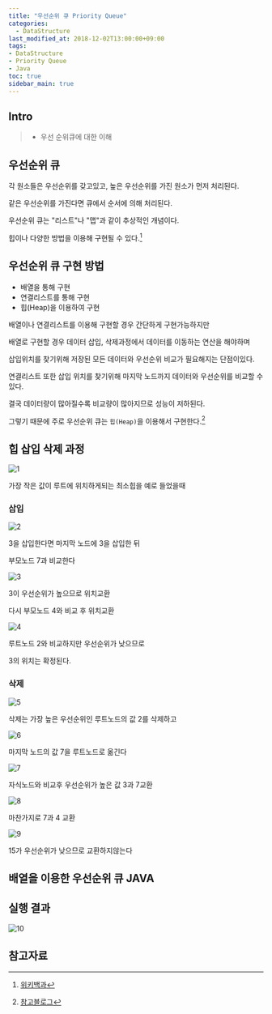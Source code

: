 ```yaml
---
title: "우선순위 큐 Priority Queue"
categories: 
  - DataStructure
last_modified_at: 2018-12-02T13:00:00+09:00
tags:
- DataStructure
- Priority Queue
- Java
toc: true
sidebar_main: true
---
```


## Intro

> - 우선 순위큐에 대한 이해



## 우선순위 큐

각 원소들은 우선순위를 갖고있고, 높은 우선순위를 가진 원소가 먼저 처리된다.

같은 우선순위를 가진다면 큐에서 순서에 의해 처리된다.

우선순위 큐는 "리스트"나 "맵"과 같이 추상적인 개념이다.

힙이나 다양한 방법을 이용해 구현될 수 있다.[^1]

[^1]:[위키백과](https://ko.wikipedia.org/wiki/%EC%9A%B0%EC%84%A0%EC%88%9C%EC%9C%84_%ED%81%90)



## 우선순위 큐 구현 방법

* 배열을 통해 구현
* 연결리스트를 통해 구현
* 힙(Heap)을 이용하여 구현

배열이나 연결리스트를 이용해 구현할 경우 간단하게 구현가능하지만

배열로 구현할 경우 데이터 삽입, 삭제과정에서 데이터를 이동하는 연산을 해야하며

삽입위치를 찾기위해 저장된 모든 데이터와 우선순위 비교가 필요해지는 단점이있다.

연결리스트 또한 삽입 위치를 찾기위해 마지막 노드까지 데이터와 우선순위를 비교할 수있다.

결국 데이터량이 많아질수록 비교량이 많아지므로 성능이 저하된다.

그렇기 때문에 주로 우선순위 큐는 ``힙(Heap)``을 이용해서 구현한다.[^2]

[^2]:[참고블로그](http://hannom.tistory.com/36)


## 힙 삽입 삭제 과정

![1](https://github.com/lesslate/lesslate.github.io/blob/master/assets/img/DataStructure/PriorityQueue/1.png?raw=true)

가장 작은 값이 루트에 위치하게되는 최소힙을 예로 들었을때


### 삽입

![2](https://github.com/lesslate/lesslate.github.io/blob/master/assets/img/DataStructure/PriorityQueue/2.png?raw=true)

3을 삽입한다면 마지막 노드에 3을 삽입한 뒤

부모노드 7과 비교한다

![3](https://github.com/lesslate/lesslate.github.io/blob/master/assets/img/DataStructure/PriorityQueue/3.png?raw=true)


3이 우선순위가 높으므로 위치교환

다시 부모노드 4와 비교 후 위치교환

![4](https://github.com/lesslate/lesslate.github.io/blob/master/assets/img/DataStructure/PriorityQueue/4.png?raw=true)

루트노드 2와 비교하지만 우선순위가 낮으므로

3의 위치는 확정된다.

### 삭제

![5](https://github.com/lesslate/lesslate.github.io/blob/master/assets/img/DataStructure/PriorityQueue/5.png?raw=true)

삭제는 가장 높은 우선순위인 루트노드의 값 2를 삭제하고

![6](https://github.com/lesslate/lesslate.github.io/blob/master/assets/img/DataStructure/PriorityQueue/6.png?raw=true)

마지막 노드의 값 7을 루트노드로 옮긴다

![7](https://github.com/lesslate/lesslate.github.io/blob/master/assets/img/DataStructure/PriorityQueue/7.png?raw=true)

자식노드와 비교후 우선순위가 높은 값 3과 7교환

![8](https://github.com/lesslate/lesslate.github.io/blob/master/assets/img/DataStructure/PriorityQueue/8.png?raw=true)

마찬가지로 7과 4 교환

![9](https://github.com/lesslate/lesslate.github.io/blob/master/assets/img/DataStructure/PriorityQueue/9.png?raw=true)

15가 우선순위가 낮으므로 교환하지않는다

## 배열을 이용한 우선순위 큐 JAVA

<script src="https://gist.github.com/lesslate/63a8e53f51cae23a87902668cb4a5f8e.js"></script>

## 실행 결과

![10](https://github.com/lesslate/lesslate.github.io/blob/master/assets/img/DataStructure/PriorityQueue/10.png?raw=true)

## 참고자료


